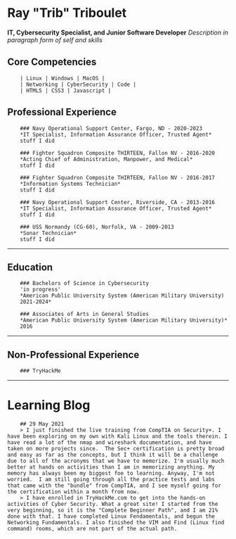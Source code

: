 # __Ray "Trib" Triboulet__

**IT, Cybersecurity Specialist, and Junior Software Developer**
*Description in paragraph form of self and skills*


## __Core Competencies__

        | Linux | Windows | MacOS |
        | Networking | CyberSecurity | Code |
        | HTML5 | CSS3 | Javascript |


## __Professional Experience__

        ### Navy Operational Support Center, Fargo, ND - 2020-2023
        *IT Specialist, Information Assurance Officer, Trusted Agent*
        stuff I did

        ### Fighter Squadron Composite THIRTEEN, Fallon NV - 2016-2020
        *Acting Chief of Administration, Manpower, and Medical*
        stuff I did

        ### Fighter Squadron Composite THIRTEEN, Fallon NV - 2016-2017
        *Information Systems Technician*
        stuff I did

        ### Navy Operational Support Center, Riverside, CA - 2013-2016
        *IT Specialist, Information Assurance Officer, Trusted Agent*
        stuff I did

        ### USS Normandy (CG-60), Norfolk, VA - 2009-2013
        *Sonar Technician*
        stuff I did

---
## __Education__
        ### Bachelors of Science in Cybersecurity
        'in progress'
        *American Public University System (American Military University)
        2021-2024*

        ### Associates of Arts in General Studies
        *American Public University System (American Military University)*
        2016

---
## __Non-Professional Experience__
        ### TryHackMe

---
# Learning Blog
        ## 29 May 2021 
        > I just finished the live training from CompTIA on Security+. I have been exploring on my own with Kali Linux and the tools therein. I have read a lot of the nmap and wireshark documentation, and have taken on more projects since.  The Sec+ certification is pretty broad and easy as far as the concepts, but I think it will be a challenge due to all of the acronyms that we have to memorize. I'm usually much better at hands on activities than I am in memorizing anything. My memory has always been my biggest foe to learning. Anyway, I'm not worried.  I am still going through all the practice tests and labs that came with the "bundle" from CompTIA, and I see myself going for the certification within a month from now.
        > I have enrolled in TryHackMe.com to get into the hands-on activities of Cyber Security. What a great site! I started from the very beginning, so it is the "Complete Beginner Path", and I am 21% done with that. I have completed Linux Fendamentals, and begun the Networking Fundamentals. I also finished the VIM and Find (Linux find command) rooms, which are not part of the actual path.

<!---
NordiCelt/NordiCelt is a ✨ special ✨ repository because its `README.md` (this file) appears on your GitHub profile.
You can click the Preview link to take a look at your changes.
--->
